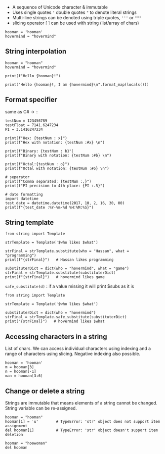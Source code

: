 * A sequence of Unicode character & immutable
* Uses single quotes `'` double quotes `"` to denote literal strings
* Multi-line strings can be denoted using triple quotes, `'''` or `"""`
* slicing operator [ ] can be used with string (list/array of chars)
```
hooman = 'hooman'
hovermind = "hovermind"
```

## String interpolation
```
hooman = "hooman"
hovermind = "hovermind"

print(f"Hello {hooman}!")

print("Hello {hooman}!, I am {hovermind}\n".format_map(locals()))
```

## Format specifier
same as C# -> `:` 
```
testNum = 123456789
testFloat = 7141.6247234
PI = 3.1416247234

print(f"Hex: {testNum : x}")
print(f"Hex with notation: {testNum :#x} \n")

print(f"Binary: {testNum : b}")
print(f"Binary with notation: {testNum :#b} \n")

print(f"Octal:{testNum : o}")
print(f"Octal with notation: {testNum :#o} \n")

# separator
print(f"Comma separated: {testNum :,}")
print(f"PI precision to 4th place: {PI :.5}")

# date formatting
import datetime
test_date = datetime.datetime(2017, 10, 2, 16, 30, 00)
print(f"{test_date :%Y-%m-%d %H:%M:%S}")
```

## String template
```
from string import Template

strTemplate = Template('$who likes $what')

strFinal = strTemplate.substitute(who = "Hassan", what = "programming")
print(f"{strFinal}")   # Hassan likes programming

substituterDict = dict(who = "hovermind", what = "game")
strFinal = strTemplate.substitute(substituterDict)
print(f"{strFinal}")   # hovermind likes game
```
`safe_substitute(d)` : if a value missing it will print $subs as it is
```
from string import Template

strTemplate = Template('$who likes $what')

substituterDict = dict(who = "hovermind")
strFinal = strTemplate.safe_substitute(substituterDict)
print("{strFinal}")   # hovermind likes $what
```

## Accessing characters in a string
List of chars. We can access individual characters using indexing and a range of characters using slicing. Negative indexing also possible.
```
hooman = 'hooman'
m = hooman[3]
n = hooman[-1]
man = hooman[3:6]
```

## Change or delete a string
Strings are immutable that means elements of a string cannot be changed. String variable can be re-assigned.
```
hooman = "hooman"
hooman[1] = 'u'        # TypeError: 'str' object does not support item assignment
del hooman[1]          # TypeError: 'str' object doesn't support item deletion

hooman = "hoowoman"
del hooman
```
